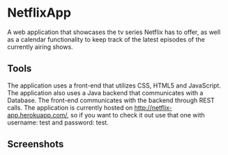 # NetflixApp
A web application that showcases the tv series Netflix has to offer, as well as a calendar functionality to keep track of the latest episodes of the currently airing shows.

## Tools
The application uses a front-end that utilizes CSS, HTML5 and JavaScript. The application also uses a Java backend that communicates with a Database. The front-end communicates with the backend through REST calls. The application is currently hosted on http://netflix-app.herokuapp.com/, so if you want to check it out use that one with username: test and password: test.

## Screenshots
